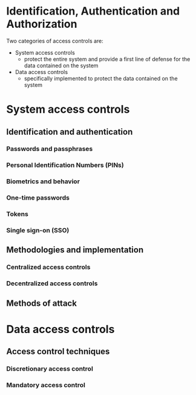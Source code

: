 # Identification, Authentication and Authorization

Two categories of access controls are:

* System access controls
  * protect the entire system and provide a first line of defense for the data contained on the system
* Data access controls
  * specifically implemented to protect the data contained on the system

# System access controls

## Identification and authentication

### Passwords and passphrases

### Personal Identification Numbers (PINs)


### Biometrics and behavior


### One-time passwords

### Tokens

### Single sign-on (SSO)




## Methodologies and implementation


### Centralized access controls


### Decentralized access controls


## Methods of attack



# Data access controls

## Access control techniques

### Discretionary access control

### Mandatory access control
